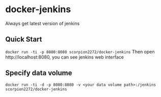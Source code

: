 # docker-jenkins
Always get latest version of jenkins

## Quick Start
```docker run -ti -p 8080:8080 scorpion2272/docker-jenkins```
Then open http://localhost:8080, you can see jenkins web interface

## Specify data volume
```docker run -ti -d -p 8080:8080 -v <your data volume path>:/jenkins scorpion2272/docker-jenkins```
